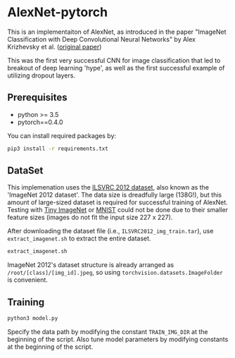 # AlexNet-pytorch

This is an implementaiton of AlexNet, as introduced in the paper "ImageNet Classification with Deep Convolutional Neural Networks" by Alex Krizhevsky et al. ([original paper](https://papers.nips.cc/paper/4824-imagenet-classification-with-deep-convolutional-neural-networks.pdf))

This was the first very successful CNN for image classification that led to breakout of deep learning 'hype', as well as the first successful example of utilizing dropout layers.

## Prerequisites

- python >= 3.5
- pytorch==0.4.0

You can install required packages by:

```bash
pip3 install -r requirements.txt
```

## DataSet

This implemenation uses the [ILSVRC 2012 dataset](http://www.image-net.org/challenges/LSVRC/2012/), also known as the 'ImageNet 2012 dataset'.
The data size is dreadfully large (138G!), but this amount of large-sized dataset is required for successful training of AlexNet.
Testing with [Tiny ImageNet](https://tiny-imagenet.herokuapp.com/) or [MNIST](http://yann.lecun.com/exdb/mnist/) could not be done due to their smaller feature sizes (images do not fit the input size 227 x 227).

After downloading the dataset file (i.e., `ILSVRC2012_img_train.tar`), use `extract_imagenet.sh` to extract the entire dataset. 

```bash
extract_imagenet.sh
```

ImageNet 2012's dataset structure is already arranged as `/root/[class]/[img_id].jpeg`, so using `torchvision.datasets.ImageFolder` is convenient.


## Training

```bash
python3 model.py
```

Specify the data path by modifying the constant `TRAIN_IMG_DIR` at the beginning of the script.
Also tune model parameters by modifying constants at the beginning of the script.
